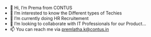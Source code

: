 - 👋 Hi, I’m Prema from CONTUS
- 👀 I’m interested to know the Different types of Techies
- 🌱 I’m currently doing HR Recruitement
- 💞️ I’m looking to collaborate with IT Professionals for our Product...
- 📫 You can reach me via premlatha.k@contus.in
